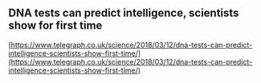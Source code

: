 ## DNA tests can predict intelligence, scientists show for first time
  
  [https://www.telegraph.co.uk/science/2018/03/12/dna-tests-can-predict-intelligence-scientists-show-first-time/](https://www.telegraph.co.uk/science/2018/03/12/dna-tests-can-predict-intelligence-scientists-show-first-time/)